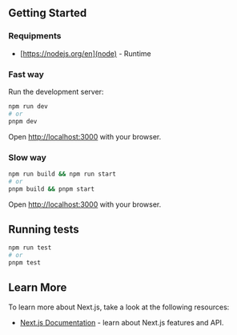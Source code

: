 ## Getting Started

### Requipments
- [https://nodejs.org/en](node) - Runtime

### Fast way
Run the development server:

```bash
npm run dev
# or
pnpm dev
```

Open [http://localhost:3000](http://localhost:3000) with your browser.

### Slow way

```bash
npm run build && npm run start
# or
pnpm build && pnpm start
```

Open [http://localhost:3000](http://localhost:3000) with your browser.

## Running tests

```bash
npm run test
# or
pnpm test
```

## Learn More

To learn more about Next.js, take a look at the following resources:
- [Next.js Documentation](https://nextjs.org/docs) - learn about Next.js features and API.
